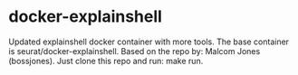 # docker-explainshell
Updated explainshell docker container with more tools.
The base container is seurat/docker-explainshell.
Based on the repo by: Malcom Jones (bossjones).
Just clone this repo and run: make run.
